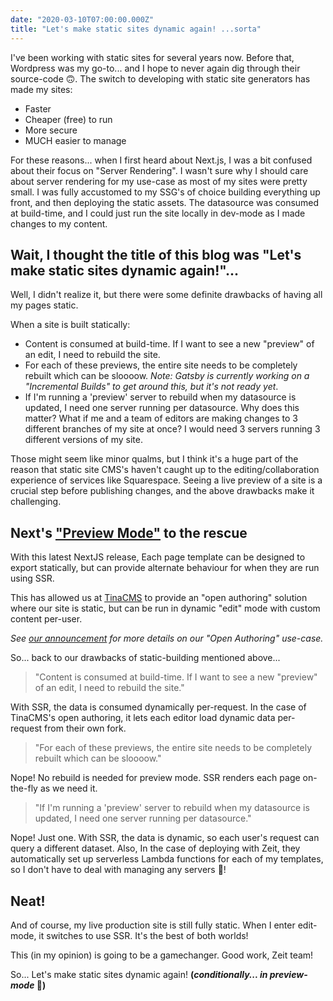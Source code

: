 ```yaml
---
date: "2020-03-10T07:00:00.000Z"
title: "Let's make static sites dynamic again! ...sorta"
---
```


I've been working with static sites for several years now. Before that, Wordpress was my go-to... and I hope to never again dig through their source-code 🙃. The switch to developing with static site generators has made my sites:

- Faster
- Cheaper (free) to run
- More secure
- MUCH easier to manage

For these reasons... when I first heard about Next.js, I was a bit confused about their focus on "Server Rendering". I wasn't sure why I should care about server rendering for my use-case as most of my sites were pretty small. I was fully accustomed to my SSG's of choice building everything up front, and then deploying the static assets. The datasource was consumed at build-time, and I could just run the site locally in dev-mode as I made changes to my content.

## Wait, I thought the title of this blog was "Let's make static sites dynamic again!"...

Well, I didn't realize it, but there were some definite drawbacks of having all my pages static.

When a site is built statically:

- Content is consumed at build-time. If I want to see a new "preview" of an edit, I need to rebuild the site.
- For each of these previews, the entire site needs to be completely rebuilt which can be sloooow. _Note: Gatsby is currently working on a "Incremental Builds" to get around this, but it's not ready yet_.
- If I'm running a 'preview' server to rebuild when my datasource is updated, I need one server running per datasource. Why does this matter? What if me and a team of editors are making changes to 3 different branches of my site at once? I would need 3 servers running 3 different versions of my site.

Those might seem like minor qualms, but I think it's a huge part of the reason that static site CMS's haven't caught up to the editing/collaboration experience of services like Squarespace. Seeing a live preview of a site is a crucial step before publishing changes, and the above drawbacks make it challenging.

## Next's ["Preview Mode"](https://nextjs.org/blog/next-9-3#preview-mode) to the rescue

With this latest NextJS release, Each page template can be designed to export statically, but can provide alternate behaviour for when they are run using SSR.

This has allowed us at [TinaCMS](https://tinacms.org) to provide an "open authoring" solution where our site is static, but can be run in dynamic "edit" mode with custom content per-user.

_See [our announcement](https://tinacms.org/blog/introducing-visual-open-authoring) for more details on our "Open Authoring" use-case._

So... back to our drawbacks of static-building mentioned above...

> "Content is consumed at build-time. If I want to see a new "preview" of an edit, I need to rebuild the site."

With SSR, the data is consumed dynamically per-request. In the case of TinaCMS's open authoring, it lets each editor load dynamic data per-request from their own fork.

> "For each of these previews, the entire site needs to be completely rebuilt which can be sloooow."

Nope! No rebuild is needed for preview mode. SSR renders each page on-the-fly as we need it.

> "If I'm running a 'preview' server to rebuild when my datasource is updated, I need one server running per datasource."

Nope! Just one. With SSR, the data is dynamic, so each user's request can query a different dataset. Also, In the case of deploying with Zeit, they automatically set up serverless Lambda functions for each of my templates, so I don't have to deal with managing any servers 🎉!

## Neat!

And of course, my live production site is still fully static. When I enter edit-mode, it switches to use SSR. It's the best of both worlds!

This (in my opinion) is going to be a gamechanger. Good work, Zeit team!

So... Let's make static sites dynamic again! **(_conditionally... in preview-mode_ 🙂)**
